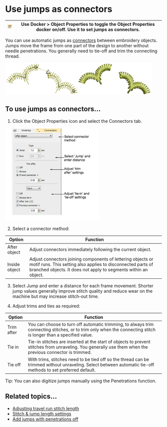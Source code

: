 # Use jumps as connectors

| ![ObjectProperties.png](assets/ObjectProperties.png) | Use Docker > Object Properties to toggle the Object Properties docker on/off. Use it to set jumps as connectors. |
| ---------------------------------------------------- | ---------------------------------------------------------------------------------------------------------------- |

You can use automatic jumps as [connectors](../../glossary/glossary) between embroidery objects. Jumps move the frame from one part of the design to another without needle penetrations. You generally need to tie-off and trim the connecting thread.

![connectors00003.png](assets/connectors00003.png)

## To use jumps as connectors...

1. Click the Object Properties icon and select the Connectors tab.

![connectors00004.png](assets/connectors00004.png)

2. Select a connector method:

| Option        | Function                                                                                                                                                                                      |
| ------------- | --------------------------------------------------------------------------------------------------------------------------------------------------------------------------------------------- |
| After object  | Adjust connectors immediately following the current object.                                                                                                                                   |
| Inside object | Adjust connectors joining components of lettering objects or motif runs. This setting also applies to disconnected parts of branched objects. It does not apply to segments within an object. |

3. Select Jump and enter a distance for each frame movement. Shorter jump values generally improve stitch quality and reduce wear on the machine but may increase stitch-out time.

4. Adjust trims and ties as required:

| Option     | Function                                                                                                                                                        |
| ---------- | --------------------------------------------------------------------------------------------------------------------------------------------------------------- |
| Trim after | You can choose to turn off automatic trimming, to always trim connecting stitches, or to trim only when the connecting stitch is longer than a specified value. |
| Tie in     | Tie-in stitches are inserted at the start of objects to prevent stitches from unraveling. You generally use them when the previous connector is trimmed.        |
| Tie off    | With trims, stitches need to be tied off so the thread can be trimmed without unraveling. Select between automatic tie-off methods to set preferred default.    |

Tip: You can also digitize jumps manually using the Penetrations function.

## Related topics...

- [Adjusting travel run stitch length](Adjusting_travel_run_stitch_length)
- [Stitch & jump length settings](../../Setup/machines/Stitch_jump_length_settings)
- [Add jumps with penetrations off](Add_jumps_with_penetrations_off)
